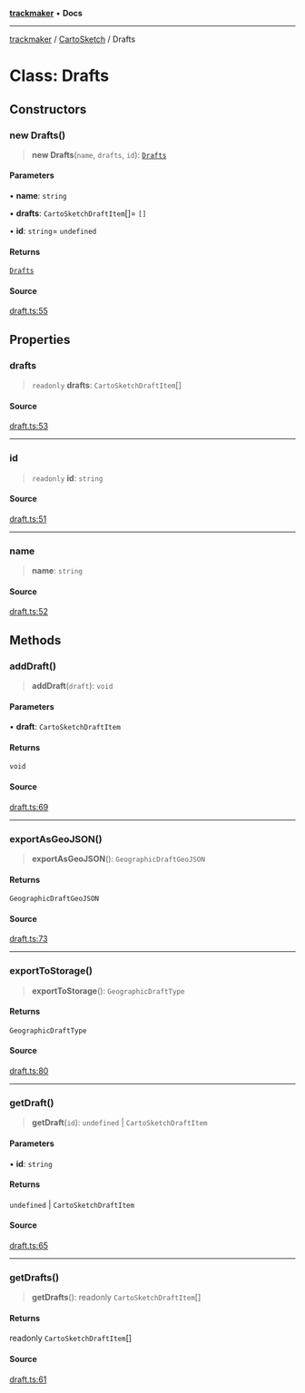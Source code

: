 [**trackmaker**](../../../index.md) • **Docs**

***

[trackmaker](../../../globals.md) / [CartoSketch](../index.md) / Drafts

# Class: Drafts

## Constructors

### new Drafts()

> **new Drafts**(`name`, `drafts`, `id`): [`Drafts`](Drafts.md)

#### Parameters

• **name**: `string`

• **drafts**: `CartoSketchDraftItem`[]= `[]`

• **id**: `string`= `undefined`

#### Returns

[`Drafts`](Drafts.md)

#### Source

[draft.ts:55](https://github.com/Anson2251/trackmaker/blob/0370d3a06207a9d77c9f82b6a817216c8649e9c8/src/utils/cartosketch/draft.ts#L55)

## Properties

### drafts

> `readonly` **drafts**: `CartoSketchDraftItem`[]

#### Source

[draft.ts:53](https://github.com/Anson2251/trackmaker/blob/0370d3a06207a9d77c9f82b6a817216c8649e9c8/src/utils/cartosketch/draft.ts#L53)

***

### id

> `readonly` **id**: `string`

#### Source

[draft.ts:51](https://github.com/Anson2251/trackmaker/blob/0370d3a06207a9d77c9f82b6a817216c8649e9c8/src/utils/cartosketch/draft.ts#L51)

***

### name

> **name**: `string`

#### Source

[draft.ts:52](https://github.com/Anson2251/trackmaker/blob/0370d3a06207a9d77c9f82b6a817216c8649e9c8/src/utils/cartosketch/draft.ts#L52)

## Methods

### addDraft()

> **addDraft**(`draft`): `void`

#### Parameters

• **draft**: `CartoSketchDraftItem`

#### Returns

`void`

#### Source

[draft.ts:69](https://github.com/Anson2251/trackmaker/blob/0370d3a06207a9d77c9f82b6a817216c8649e9c8/src/utils/cartosketch/draft.ts#L69)

***

### exportAsGeoJSON()

> **exportAsGeoJSON**(): `GeographicDraftGeoJSON`

#### Returns

`GeographicDraftGeoJSON`

#### Source

[draft.ts:73](https://github.com/Anson2251/trackmaker/blob/0370d3a06207a9d77c9f82b6a817216c8649e9c8/src/utils/cartosketch/draft.ts#L73)

***

### exportToStorage()

> **exportToStorage**(): `GeographicDraftType`

#### Returns

`GeographicDraftType`

#### Source

[draft.ts:80](https://github.com/Anson2251/trackmaker/blob/0370d3a06207a9d77c9f82b6a817216c8649e9c8/src/utils/cartosketch/draft.ts#L80)

***

### getDraft()

> **getDraft**(`id`): `undefined` \| `CartoSketchDraftItem`

#### Parameters

• **id**: `string`

#### Returns

`undefined` \| `CartoSketchDraftItem`

#### Source

[draft.ts:65](https://github.com/Anson2251/trackmaker/blob/0370d3a06207a9d77c9f82b6a817216c8649e9c8/src/utils/cartosketch/draft.ts#L65)

***

### getDrafts()

> **getDrafts**(): readonly `CartoSketchDraftItem`[]

#### Returns

readonly `CartoSketchDraftItem`[]

#### Source

[draft.ts:61](https://github.com/Anson2251/trackmaker/blob/0370d3a06207a9d77c9f82b6a817216c8649e9c8/src/utils/cartosketch/draft.ts#L61)
